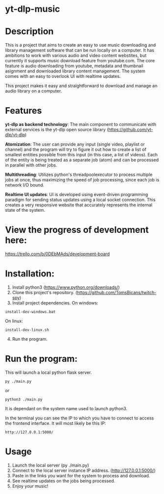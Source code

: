 # yt-dlp-music

# Description
This is a project that aims to create an easy to use music downloading and library management software that can be run locally on a computer. It has ambitions to work with various audio and video content webstites, but currently it supports music download feature from youtube.com.
The core feature is audio downloading from youtube, metadata and thumbnail asignment and downloaded library content management. The system comes with an easy to overlook UI with realtime updates.

This project makes it easy and straightforward to download and manage an audio library on a computer.

# Features
**yt-dlp as backend technology**: The main component to communicate with external services is the yt-dlp open source library (https://github.com/yt-dlp/yt-dlp)

**Atomization**: The user can provide any input (single video, playlist or channel) and the program will try to figure it out how to create a list of smallest entities possible from this input (in this case, a list of videos). Each of the entity is being treated as a separate job (atom) and can be processed in parallel with other jobs.

**Multithreading**: Utilizes python's threadpoolexecutor to process multiple jobs at once, thus maximizing the speed of job processing, since each job is network I/O bound.

**Realtime UI updates**: UI is developed using event-driven programming paradigm for sending status updates using a local socket connection. This creates a very responsive website that accurately represents the internal state of the system.



# View the progress of development here:
https://trello.com/b/0DEbMAds/development-board



# Installation:
1. Install python3 (https://www.python.org/downloads/)
2. Clone this project's repository. (https://github.com/TomsBicans/twitch-spy)
3. Install project dependencies.
On windows:
```
install-dev-windows.bat
```
On linux:
```
install-dev-linux.sh
```
4. Run the program.

# Run the program:
This will launch a local python flask server. 
```
py ./main.py
```
or
```
python3 ./main.py
```
It is dependant on the system name used to launch python3.



In the terminal you can see the IP to which you have to connect to access the frontend interface. It will most likely be this IP:
```
http://127.0.0.1:5000/
```

# Usage
1. Launch the local server (py ./main.py)
2. Connect to the local server instance IP address. (http://127.0.0.1:5000/)
3. Paste in the links you want for the system to process and download.
4. See realtime updates on the jobs being processed.
5. Enjoy your music!
